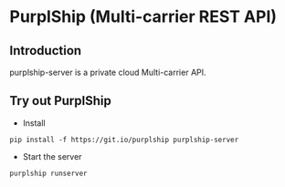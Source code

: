 # PurplShip (Multi-carrier REST API)

## Introduction

purplship-server is a private cloud Multi-carrier API.

## Try out PurplShip

- Install

```shell script
pip install -f https://git.io/purplship purplship-server
```

- Start the server

```shell script
purplship runserver
```
